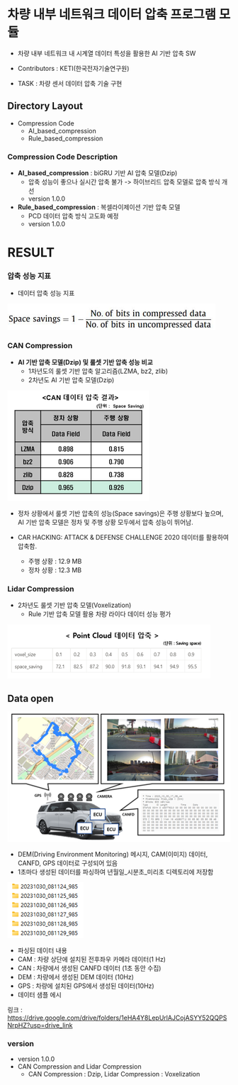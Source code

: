 # 차량 내부 네트워크 데이터 압축 프로그램 모듈

- 차량 내부 네트워크 내 시계열 데이터 특성을 활용한 AI 기반 압축 SW

- Contributors : KETI(한국전자기술연구원)
- TASK : 차량 센서 데이터 압축 기술 구현



## Directory Layout

- Compression Code
  - AI_based_compression
  - Rule_based_compression


### Compression Code Description

- **AI_based_compression** : biGRU 기반 AI 압축 모델(Dzip)
  - 압축 성능이 좋으나 실시간 압축 불가 -> 하이브리드 압축 모델로 압축 방식 개선
  - version 1.0.0
- **Rule_based_compression** : 복셀라이제이션 기반 압축 모델
  - PCD 데이터 압축 방식 고도화 예정
  - version 1.0.0





# RESULT

### 압축 성능 지표

- 데이터 압축 성능 지표

 ![평가지표](README.assets/Space_saving.JPG)



### CAN Compression

- **AI 기반 압축 모델(Dzip) 및 룰셋 기반 압축 성능 비교**
  - 1차년도의 룰셋 기반 압축 알고리즘(LZMA, bz2, zlib)
  - 2차년도 AI 기반 압축 모델(Dzip)


![image-20220816134853427](README.assets/image-20220816134853427.png)


- 정차 상황에서 룰셋 기반 압축의 성능(Space savings)은 주행 상황보다 높으며, AI 기반 압축 모델은 정차 및 주행 상황 모두에서 압축 성능이 뛰어남. 
- CAR HACKING: ATTACK & DEFENSE CHALLENGE 2020 데이터를 활용하여 압축함.

  - 주행 상황 : 12.9 MB
  - 정차 상황 : 12.3 MB





### Lidar Compression

- 2차년도 룰셋 기반 압축 모델(Voxelization)
  - Rule 기반 압축 모델 활용 차량 라이다 데이터 성능 평가


![image_voxelization](README.assets/voxelization_result.png)



## Data open
![](README.assets/data_img.PNG)

- DEM(Driving Environment Monitoring) 메시지, CAM(이미지) 데이터, CANFD, GPS 데이터로 구성되어 있음
- 1초마다 생성된 데이터를 파싱하여 년월일_시분초_미리초 디렉토리에 저장함


![](README.assets/data_tree.png)


- 파싱된 데이터 내용
- CAM : 차량 상단에 설치된 전후좌우 카메라 데이터(1 Hz)
- CAN : 차량에서 생성된 CANFD 데이터 (1초 동안 수집)
- DEM : 차량에서 생성된 DEM 데이터 (10Hz)
- GPS : 차량에 설치된 GPS에서 생성된 데이터(10Hz)
- 데이터 샘플 에시

링크 : https://drive.google.com/drive/folders/1eHA4Y8LepUrlAJCojASYY52QQPSNrpHZ?usp=drive_link



### version
- version 1.0.0
 - CAN Compression and Lidar Compression
   - CAN Compression : Dzip, Lidar Compression : Voxelization